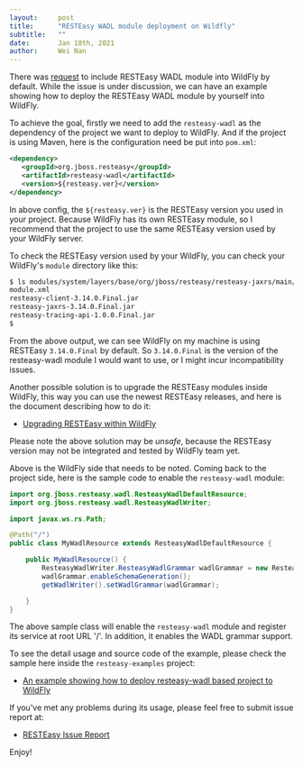 ```yaml
---
layout:     post
title:      "RESTEasy WADL module deployment on Wildfly"
subtitle:   ""
date:       Jan 18th, 2021
author:     Wei Nan
---
```


There was [request](https://issues.redhat.com/browse/WFLY-7419) to include RESTEasy WADL module into WildFly by default. While the issue is under discussion, we can have an example showing how to deploy the RESTEasy WADL module by yourself into WildFly.

To achieve the goal, firstly we need to add the `resteasy-wadl` as the dependency of the project we want to deploy to WildFly. And if the project is using Maven, here is the configuration need be put into `pom.xml`:

```xml
<dependency>
   <groupId>org.jboss.resteasy</groupId>
   <artifactId>resteasy-wadl</artifactId>
   <version>${resteasy.ver}</version>
</dependency>
```

In above config, the `${resteasy.ver}` is the RESTEasy version you used in your project. Because WildFly has its own RESTEasy module, so I recommend that the project to use the same RESTEasy version used by your WildFly server.

To check the RESTEasy version used by your WildFly, you can check your WildFly's `module` directory like this:

```bash
$ ls modules/system/layers/base/org/jboss/resteasy/resteasy-jaxrs/main/
module.xml
resteasy-client-3.14.0.Final.jar
resteasy-jaxrs-3.14.0.Final.jar
resteasy-tracing-api-1.0.0.Final.jar
$
```

From the above output, we can see WildFly on my machine is using RESTEasy `3.14.0.Final` by default. So `3.14.0.Final` is the version of the resteasy-wadl module I would want to use, or I might incur incompatibility issues.

Another possible solution is to upgrade the RESTEasy modules inside WildFly, this way you can use the newest RESTEasy releases, and here is the document describing how to do it:

* [Upgrading RESTEasy within WildFly](https://docs.jboss.org/resteasy/docs/4.5.8.Final/userguide/html_single/index.html#upgrading-wildfly)

Please note the above solution may be *unsafe*, because the RESTEasy version may not be integrated and tested by WildFly team yet.

Above is the WildFly side that needs to be noted. Coming back to the project side, here is the sample code to enable the `resteasy-wadl` module:

```java
import org.jboss.resteasy.wadl.ResteasyWadlDefaultResource;
import org.jboss.resteasy.wadl.ResteasyWadlWriter;

import javax.ws.rs.Path;

@Path("/")
public class MyWadlResource extends ResteasyWadlDefaultResource {

    public MyWadlResource() {
        ResteasyWadlWriter.ResteasyWadlGrammar wadlGrammar = new ResteasyWadlWriter.ResteasyWadlGrammar();
        wadlGrammar.enableSchemaGeneration();
        getWadlWriter().setWadlGrammar(wadlGrammar);

    }
}
```

The above sample class will enable the `resteasy-wadl` module and register its service at root URL '/'. In addition, it enables the WADL grammar support.

To see the detail usage and source code of the example, please check the sample here inside the `resteasy-examples` project:

* [An example showing how to deploy resteasy-wadl based project to WildFly](https://github.com/resteasy/resteasy-examples/tree/4.2.0.Final/resteasy-wadl-wildfly)

If you've met any problems during its usage, please feel free to submit issue report at: 

* [RESTEasy Issue Report](https://issues.redhat.com/projects/RESTEASY/summary)

Enjoy!





